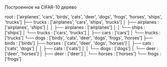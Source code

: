 Построенное на CIFAR-10 дерево

 root : ['airplanes', 'cars', 'birds', 'cats', 'deer', 'dogs', 'frogs', 'horses', 'ships', 'trucks']
├──  trucks : ['airplanes', 'cars', 'ships', 'trucks']
│   ├──  airplanes : ['airplanes', 'ships']
│   │   ├──  airplanes : ['airplanes']
│   │   └──  ships : ['ships']
│   └──  trucks : ['cars', 'trucks']
│       ├──  cars : ['cars']
│       └──  trucks : ['trucks']
└──  dogs : ['birds', 'cats', 'deer', 'dogs', 'frogs', 'horses']
    ├──  birds : ['birds']
    ├──  horses : ['cats', 'deer', 'dogs', 'horses']
    │   ├──  cats : ['cats', 'dogs']
    │   │   ├──  cats : ['cats']
    │   │   └──  dogs : ['dogs']
    │   └──  deer : ['deer', 'horses']
    │       ├──  deer : ['deer']
    │       └──  horses : ['horses']
    └──  frogs : ['frogs']
